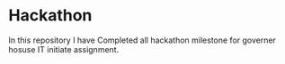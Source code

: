 # Hackathon
In this repository I have Completed all hackathon milestone for governer hosuse IT initiate assignment.
